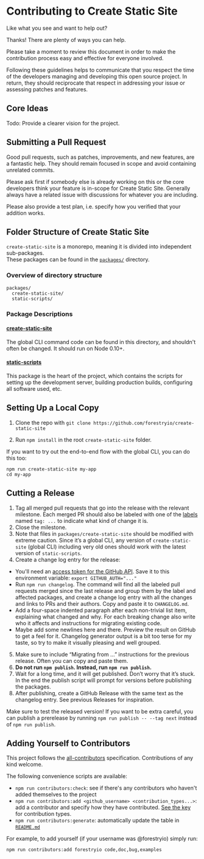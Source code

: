 # Contributing to Create Static Site 

Like what you see and want to help out?

Thanks! There are plenty of ways you can help.

Please take a moment to review this document in order to make the contribution process easy and effective for everyone involved.

Following these guidelines helps to communicate that you respect the time of the developers managing and developing this open source project. In return, they should reciprocate that respect in addressing your issue or assessing patches and features.

## Core Ideas

Todo: Provide a clearer vision for the project.

## Submitting a Pull Request

Good pull requests, such as patches, improvements, and new features, are a fantastic help. They should remain focused in scope and avoid containing unrelated commits.

Please ask first if somebody else is already working on this or the core developers think your feature is in-scope for Create Static Site. Generally always have a related issue with discussions for whatever you are including.

Please also provide a test plan, i.e. specify how you verified that your addition works.

## Folder Structure of Create Static Site
`create-static-site` is a monorepo, meaning it is divided into independent sub-packages.<br>
These packages can be found in the [`packages/`](https://github.com/forestryio/create-static-site/tree/master/packages) directory.

### Overview of directory structure
```
packages/
  create-static-site/
  static-scripts/
```
### Package Descriptions
#### [create-static-site](https://github.com/forestryio/create-static-site/tree/master/packages/create-static-site)
The global CLI command code can be found in this directory, and shouldn't often be changed. It should run on Node 0.10+.
#### [static-scripts](https://github.com/forestryio/create-static-site/tree/master/packages/static-scripts)
This package is the heart of the project, which contains the scripts for setting up the development server, building production builds, configuring all software used, etc.<br>

## Setting Up a Local Copy

1. Clone the repo with `git clone https://github.com/forestryio/create-static-site`

2. Run `npm install` in the root `create-static-site` folder.

If you want to try out the end-to-end flow with the global CLI, you can do this too:

```
npm run create-static-site my-app
cd my-app
```

## Cutting a Release

1. Tag all merged pull requests that go into the release with the relevant milestone. Each merged PR should also be labeled with one of the [labels](https://github.com/forestryio/create-static-site/labels) named `tag: ...` to indicate what kind of change it is.
2. Close the milestone.
3. Note that files in `packages/create-static-site` should be modified with extreme caution. Since it’s a global CLI, any version of `create-static-site` (global CLI) including very old ones should work with the latest version of `static-scripts`.
4. Create a change log entry for the release:
  * You'll need an [access token for the GitHub API](https://help.github.com/articles/creating-an-access-token-for-command-line-use/). Save it to this environment variable: `export GITHUB_AUTH="..."`
  * Run `npm run changelog`. The command will find all the labeled pull requests merged since the last release and group them by the label and affected packages, and create a change log entry with all the changes and links to PRs and their authors. Copy and paste it to `CHANGELOG.md`.
  * Add a four-space indented paragraph after each non-trivial list item, explaining what changed and why. For each breaking change also write who it affects and instructions for migrating existing code.
  * Maybe add some newlines here and there. Preview the result on GitHub to get a feel for it. Changelog generator output is a bit too terse for my taste, so try to make it visually pleasing and well grouped.
5. Make sure to include “Migrating from ...” instructions for the previous release. Often you can copy and paste them.
6. **Do not run `npm publish`. Instead, run `npm run publish`.**
7. Wait for a long time, and it will get published. Don’t worry that it’s stuck. In the end the publish script will prompt for versions before publishing the packages.
8. After publishing, create a GitHub Release with the same text as the changelog entry. See previous Releases for inspiration.

Make sure to test the released version! If you want to be extra careful, you can publish a prerelease by running `npm run publish -- --tag next` instead of `npm run publish`.

## Adding Yourself to Contributors
This project follows the [all-contributors](https://github.com/kentcdodds/all-contributors) specification. Contributions of any kind welcome.

The following convenience scripts are available:

- `npm run contributors:check`: see if there's any contributors who haven't added themselves to the project
- `npm run contributors:add <github_username> <contribution_types...>`: add a contributor and specify how they have contributed. [See the key](https://github.com/kentcdodds/all-contributors#emoji-key) for contribution types.
- `npm run contributors:generate`: automatically update the table in [`README.md`](/README.md)

For example, to add yourself (if your username was @forestryio) simply run:

```
npm run contributors:add forestryio code,doc,bug,examples 
```

